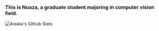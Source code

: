 ### This is Nuaza, a graduate student majoring in computer vision field.
![Aisaka's Github Stats](https://github-readme-stats.vercel.app/api?username=Nuaza&count_private=true&theme=dark)
